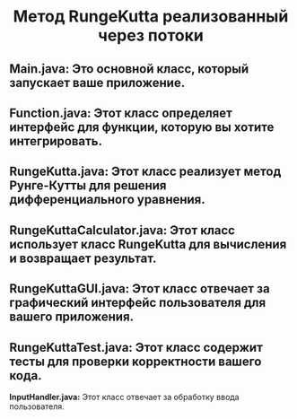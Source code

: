 <h1 align="center">Метод RungeKutta реализованный через потоки</h1>


**Main.java:** Это основной класс, который запускает ваше приложение.
---
**Function.java:** Этот класс определяет интерфейс для функции, которую вы хотите интегрировать.
---
**RungeKutta.java:** Этот класс реализует метод Рунге-Кутты для решения дифференциального уравнения.
---
**RungeKuttaCalculator.java:** Этот класс использует класс RungeKutta для вычисления и возвращает результат.
---
**RungeKuttaGUI.java:** Этот класс отвечает за графический интерфейс пользователя для вашего приложения.
---
**RungeKuttaTest.java:** Этот класс содержит тесты для проверки корректности вашего кода.
---
**InputHandler.java:** Этот класс отвечает за обработку ввода пользователя.
